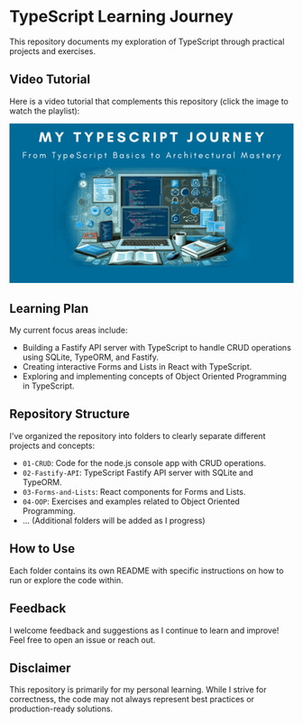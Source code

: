 # TypeScript Learning Journey 

This repository documents my exploration of TypeScript through practical projects and exercises.

## Video Tutorial

Here is a video tutorial that complements this repository (click the image to watch the playlist):

[![My TypeScript Journey](./Typescript-journey.png)](https://www.youtube.com/playlist?list=PLEYpvDF6qy8YHlvaNdM8_Lx1suLb0UIOH)



## Learning Plan

My current focus areas include:

- Building a Fastify API server with TypeScript to handle CRUD operations using SQLite, TypeORM, and Fastify.
- Creating interactive Forms and Lists in React with TypeScript.
- Exploring and implementing concepts of Object Oriented Programming in TypeScript.

## Repository Structure

I've organized the repository into folders to clearly separate different projects and concepts:

- `01-CRUD`:  Code for the node.js console app with CRUD operations.
- `02-Fastify-API`: TypeScript Fastify API server with SQLite and TypeORM.
- `03-Forms-and-Lists`: React components for Forms and Lists.
- `04-OOP`: Exercises and examples related to Object Oriented Programming.
- ... (Additional folders will be added as I progress)

## How to Use

Each folder contains its own README with specific instructions on how to run or explore the code within.

## Feedback

I welcome feedback and suggestions as I continue to learn and improve! Feel free to open an issue or reach out.

## Disclaimer

This repository is primarily for my personal learning. While I strive for correctness, the code may not always represent best practices or production-ready solutions.
